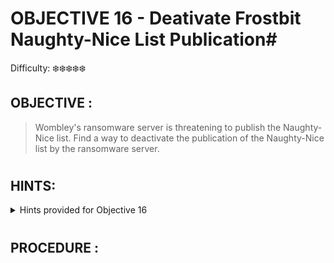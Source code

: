 # OBJECTIVE 16 - Deativate Frostbit Naughty-Nice List Publication#
Difficulty: ❄️❄️❄️❄️❄️

## OBJECTIVE : ##
>Wombley's ransomware server is threatening to publish the Naughty-Nice list. Find a way to deactivate the publication of the Naughty-Nice list by the ransomware server.

#

## HINTS: ##
<details>
  <summary>Hints provided for Objective 16</summary>
  
>-  There must be a way to deactivate the ransomware server's data publication. Perhaps one of the other North Pole assets revealed something that could help us find the deactivation path. If so, we might be able to trick the Frostbit infrastructure into revealing more details.
>-	The Frostbit author may have mitigated the use of certain characters, verbs, and simple authentication bypasses, leaving us blind in this case. Therefore, we might need to trick the application into responding differently based on our input and measure its response. If we know the underlying technology used for data storage, we can replicate it locally using Docker containers, allowing us to develop and test techniques and payloads with greater insight into how the application functions.


</details>

#  

## PROCEDURE : ##

